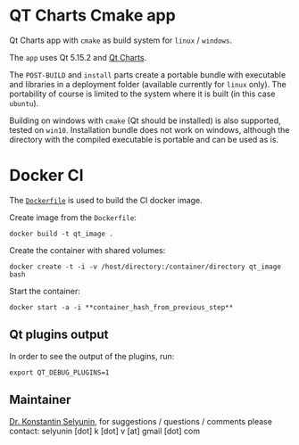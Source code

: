 # QT Charts Cmake app

Qt Charts app with `cmake` as build system for `linux` / `windows`.

The `app` uses Qt 5.15.2 and [Qt Charts](https://doc.qt.io/qt-5/qtcharts-index.html).

The `POST-BUILD` and `install` parts create a portable bundle with executable 
and libraries in a deployment folder (available currently for `linux` only). 
The portability of course is limited to the system where it is built (in this case `ubuntu`).

Building on windows with `cmake` (Qt should be installed) is also supported,
tested on `win10`. Installation bundle does not work on windows, although
the directory with the compiled executable is portable and can be used as is.

# Docker CI 

The [`Dockerfile`](./Dockerfile) is used to build the CI docker image.

Create image from the `Dockerfile`: 
```
docker build -t qt_image .
```

Create the container with shared volumes:
```
docker create -t -i -v /host/directory:/container/directory qt_image bash
```

Start the container:
```
docker start -a -i **container_hash_from_previous_step**
```


## Qt plugins output

In order to see the output of the plugins, run:
```
export QT_DEBUG_PLUGINS=1
```


## Maintainer

[Dr. Konstantin Selyunin](http://selyunin.com/), for
suggestions / questions / comments please contact: selyunin [dot] k [dot] v [at] gmail [dot] com